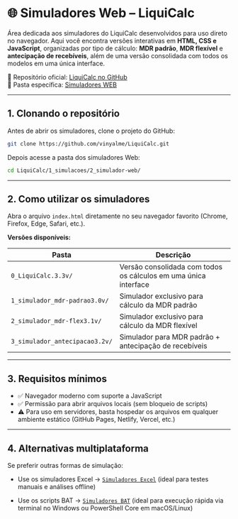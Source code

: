 # 🌐 Simuladores Web – LiquiCalc

Área dedicada aos simuladores do LiquiCalc desenvolvidos para uso direto no navegador. Aqui você encontra versões interativas em **HTML, CSS e JavaScript**, organizadas por tipo de cálculo: **MDR padrão**, **MDR flexível** e **antecipação de recebíveis**, além de uma versão consolidada com todos os modelos em uma única interface.

📂 Repositório oficial: [LiquiCalc no GitHub](https://github.com/vinyalme/LiquiCalc)  
📂 Pasta específica: [Simuladores WEB](https://github.com/vinyalme/LiquiCalc/tree/main/1_simuladores/2_simulador_web)

---

## 1. Clonando o repositório

Antes de abrir os simuladores, clone o projeto do GitHub:

```bash
git clone https://github.com/vinyalme/LiquiCalc.git
```

Depois acesse a pasta dos simuladores Web:

```bash
cd LiquiCalc/1_simulacoes/2_simulador-web/
```

---

## 2. Como utilizar os simuladores

Abra o arquivo `index.html` diretamente no seu navegador favorito (Chrome, Firefox, Edge, Safari, etc.).

**Versões disponíveis:**

| Pasta | Descrição |
|-------|-----------|
| `0_LiquiCalc.3.3v/` | Versão consolidada com todos os cálculos em uma única interface |
| `1_simulador_mdr-padrao3.0v/` | Simulador exclusivo para cálculo da MDR padrão |
| `2_simulador_mdr-flex3.1v/` | Simulador exclusivo para cálculo da MDR flexível |
| `3_simulador_antecipacao3.2v/` | Simulador para MDR padrão + antecipação de recebíveis |

---

## 3. Requisitos mínimos

- ✅ Navegador moderno com suporte a JavaScript
- ✅ Permissão para abrir arquivos locais (sem bloqueio de scripts)
- ⚠️ Para uso em servidores, basta hospedar os arquivos em qualquer ambiente estático (GitHub Pages, Netlify, Vercel, etc.)

---

## 4. Alternativas multiplataforma

Se preferir outras formas de simulação:

- Use os simuladores Excel → [`Simuladores Excel`](https://github.com/vinyalme/LiquiCalc/tree/main/1_simuladores/0_excel) (ideal para testes manuais e análises offline)
  
- Use os scripts BAT → [`Simuladores BAT`](https://github.com/vinyalme/LiquiCalc/tree/main/1_simuladores/1_simulador_bat) (ideal para execução rápida via terminal no Windows ou PowerShell Core em macOS/Linux)
  
